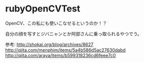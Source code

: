 # rubyOpenCVTest
OpenCV、この私にも使いこなせるというのか！？

自分の顔を写すとジバニャンとか阿部さんに乗っ取られるやつでう。

参考:
http://shokai.org/blog/archives/8627
http://qiita.com/menphim/items/5a4b586d5ac27630dabd
http://qiita.com/araya/items/b599318236cd6feee7c0
